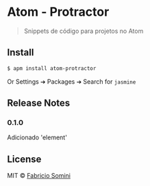 # Atom - Protractor  

> Snippets de código para projetos no Atom

## Install

```bash
$ apm install atom-protractor
```

Or Settings ➔ Packages ➔ Search for `jasmine`

## Release Notes

### 0.1.0
Adicionado 'element'

## License

MIT © [Fabricio Somini](http://github.com/zacharytamas)
